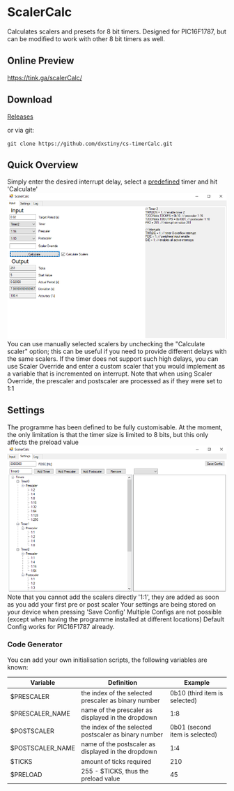 # ScalerCalc
Calculates scalers and presets for 8 bit timers. Designed for PIC16F1787, but can be modified to work with other 8 bit timers as well.

## Online Preview
https://tink.ga/scalerCalc/

## Download
[Releases](https://github.com/dxstiny/cs-timerCalc/releases)

or via git:

```
git clone https://github.com/dxstiny/cs-timerCalc.git
```

## Quick Overview

Simply enter the desired interrupt delay, select a [predefined](#settings) timer and hit 'Calculate'
![Main](githubRessources/main.png)
You can use manually selected scalers by unchecking the "Calculate scaler" option; this can be useful if you need to provide different delays with the same scalers.
If the timer does not support such high delays, you can use Scaler Override and enter a custom scaler that you would implement as a variable that is incremented on interrupt. Note that when using Scaler Override, the prescaler and postscaler are processed as if they were set to 1:1

## Settings

The programme has been defined to be fully customisable. At the moment, the only limitation is that the timer size is limited to 8 bits, but this only affects the preload value
![Settings](githubRessources/settings.png)
Note that you cannot add the scalers directly '1:1', they are added as soon as you add your first pre or post scaler
Your settings are being stored on your device when pressing 'Save Config'
Multiple Configs are not possible (except when having the programme installed at different locations)
Default Config works for PIC16F1787 already.

### Code Generator
You can add your own initialisation scripts, the following variables are known:

| Variable  | Definition | Example  |
| ------------- | ------------- | ------------- |
| $PRESCALER | the index of the selected prescaler as binary number | 0b10 (third item is selected) |
| $PRESCALER_NAME  | name of the prescaler as displayed in the dropdown | 1:8 |
| $POSTSCALER | the index of the selected postscaler as binary number | 0b01 (second item is selected) |
| $POSTSCALER_NAME  | name of the postscaler as displayed in the dropdown | 1:4 |
| $TICKS | amount of ticks required | 210 |
| $PRELOAD  | 255 - $TICKS, thus the preload value | 45 |
